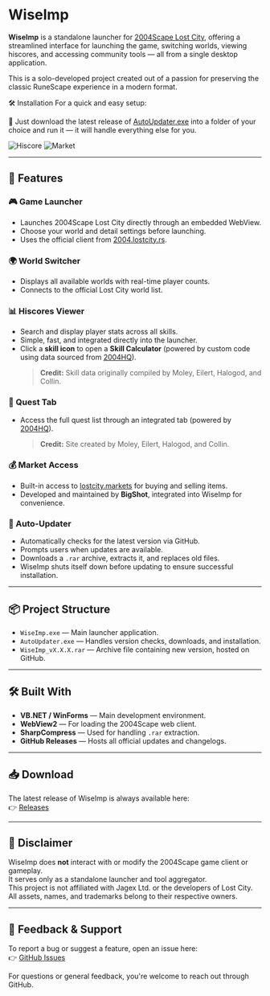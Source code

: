 # WiseImp

**WiseImp** is a standalone launcher for [2004Scape Lost City](https://2004.lostcity.rs/), offering a streamlined interface for launching the game, switching worlds, viewing hiscores, and accessing community tools — all from a single desktop application.

This is a solo-developed project created out of a passion for preserving the classic RuneScape experience in a modern format.

🛠 Installation
For a quick and easy setup:

🔄 Just download the latest release of [AutoUpdater.exe](https://github.com/CarnivoreInsaneRoss/WiseImp/releases/download/v1.1.0/AutoUpdater.exe) into a folder of your choice and run it — it will handle everything else for you.

![Hiscore](https://github.com/user-attachments/assets/0bf139fb-c0af-4838-84e7-0532b17c00e6)
![Market](https://github.com/user-attachments/assets/b2487784-d593-4984-b564-75898f5cc840)


---

## 🚀 Features

### 🎮 Game Launcher
- Launches 2004Scape Lost City directly through an embedded WebView.
- Choose your world and detail settings before launching.
- Uses the official client from [2004.lostcity.rs](https://2004.lostcity.rs/).

### 🌍 World Switcher
- Displays all available worlds with real-time player counts.
- Connects to the official Lost City world list.

### 📊 Hiscores Viewer
- Search and display player stats across all skills.
- Simple, fast, and integrated directly into the launcher.
- Click a **skill icon** to open a **Skill Calculator** (powered by custom code using data sourced from [2004HQ](https://2004hq.com)).  
  > **Credit:** Skill data originally compiled by Moley, Eilert, Halogod, and Collin.

### 📜 Quest Tab
- Access the full quest list through an integrated tab (powered by [2004HQ](https://2004hq.com)).  
  > **Credit:** Site created by Moley, Eilert, Halogod, and Collin.

### 💰 Market Access
- Built-in access to [lostcity.markets](https://lostcity.markets) for buying and selling items.
- Developed and maintained by **BigShot**, integrated into WiseImp for convenience.

### 🔄 Auto-Updater
- Automatically checks for the latest version via GitHub.
- Prompts users when updates are available.
- Downloads a `.rar` archive, extracts it, and replaces old files.
- WiseImp shuts itself down before updating to ensure successful installation.

---

## 📦 Project Structure

- `WiseImp.exe` — Main launcher application.
- `AutoUpdater.exe` — Handles version checks, downloads, and installation.
- `WiseImp_vX.X.X.rar` — Archive file containing new version, hosted on GitHub.

---

## 🛠️ Built With

- **VB.NET / WinForms** — Main development environment.
- **WebView2** — For loading the 2004Scape web client.
- **SharpCompress** — Used for handling `.rar` extraction.
- **GitHub Releases** — Hosts all official updates and changelogs.

---

## 📥 Download

The latest release of WiseImp is always available here:  
👉 [Releases](https://github.com/CarnivoreInsaneRoss/WiseImp/releases)

---

## 🔐 Disclaimer

WiseImp does **not** interact with or modify the 2004Scape game client or gameplay.  
It serves only as a standalone launcher and tool aggregator.  
This project is not affiliated with Jagex Ltd. or the developers of Lost City.  
All assets, names, and trademarks belong to their respective owners.

---

## 🧠 Feedback & Support

To report a bug or suggest a feature, open an issue here:  
👉 [GitHub Issues](https://github.com/CarnivoreInsaneRoss/WiseImp/issues)

For questions or general feedback, you're welcome to reach out through GitHub.
